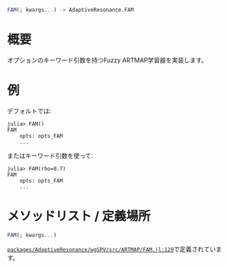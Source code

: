 ```julia
FAM(; kwargs...) -> AdaptiveResonance.FAM

```

# 概要

オプションのキーワード引数を持つFuzzy ARTMAP学習器を実装します。

# 例

デフォルトでは:

```julia-repl
julia> FAM()
FAM
    opts: opts_FAM
    ...
```

またはキーワード引数を使って:

```julia-repl
julia> FAM(rho=0.7)
FAM
    opts: opts_FAM
    ...
```

# メソッドリスト / 定義場所

```julia
FAM(; kwargs...)
```

[`packages/AdaptiveResonance/wgSPV/src/ARTMAP/FAM.jl:129`](file:///home/terasaki/.julia/packages/AdaptiveResonance/wgSPV/src/ARTMAP/FAM.jl)で定義されています。
